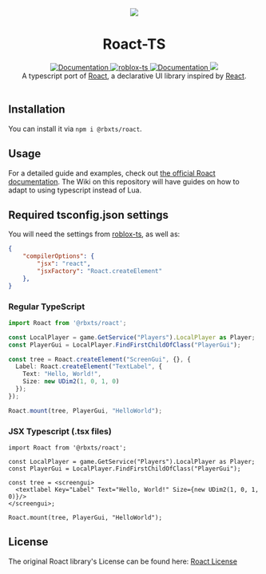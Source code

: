 <div align="center"><img src="https://assets.vorlias.com/i1/roact-tsx.png?v=3"/></div>
<h1 align="center">Roact-TS</h1>
<div align="center">
	<a href="https://roblox.github.io/roact">
		<img src="https://img.shields.io/badge/docs-lua-purple.svg" alt="Documentation"></img>
	</a>
	<a href="https://github.com/roblox-ts/roblox-ts">
		<img src="https://img.shields.io/badge/github-roblox_typescript-red.svg" alt="roblox-ts"></img>
	</a>
	<a href="https://roblox-ts.github.io/docs/roact/">
		<img src="https://img.shields.io/badge/docs-typescript-blue.svg" alt="Documentation"></img>
	</a>
	<a href="https://www.npmjs.com/package/@rbxts/roact">
		<img src="https://badge.fury.io/js/%40rbxts%2Froact.svg"></img>
	</a>
</div>

<div align="center">
	A typescript port of <a href='https://github.com/Roblox/roact'>Roact</a>, a declarative UI library inspired by <a href="https://reactjs.org">React</a>.
</div>

<div>&nbsp;</div>

## Installation
You can install it via `npm i @rbxts/roact`.

## Usage
For a detailed guide and examples, check out [the official Roact documentation](https://roblox.github.io/roact). The Wiki on this repository will have guides on how to adapt to using typescript instead of Lua.

## Required tsconfig.json settings
You will need the settings from [roblox-ts](https://github.com/roblox-ts/roblox-ts), as well as:
```json
{
	"compilerOptions": {
		"jsx": "react",
		"jsxFactory": "Roact.createElement"
	},
}
```

### Regular TypeScript
```typescript
import Roact from '@rbxts/roact';

const LocalPlayer = game.GetService("Players").LocalPlayer as Player;
const PlayerGui = LocalPlayer.FindFirstChildOfClass("PlayerGui");

const tree = Roact.createElement("ScreenGui", {}, {
  Label: Roact.createElement("TextLabel", {
    Text: "Hello, World!",
    Size: new UDim2(1, 0, 1, 0)
  });
});

Roact.mount(tree, PlayerGui, "HelloWorld");
```


### JSX Typescript (.tsx files)
```tsx
import Roact from '@rbxts/roact';

const LocalPlayer = game.GetService("Players").LocalPlayer as Player;
const PlayerGui = LocalPlayer.FindFirstChildOfClass("PlayerGui");

const tree = <screengui>
  <textlabel Key="Label" Text="Hello, World!" Size={new UDim2(1, 0, 1, 0)}/>
</screengui>;

Roact.mount(tree, PlayerGui, "HelloWorld");
```

## License
The original Roact library's License can be found here: [Roact License](https://github.com/Roblox/roact/blob/master/LICENSE)
